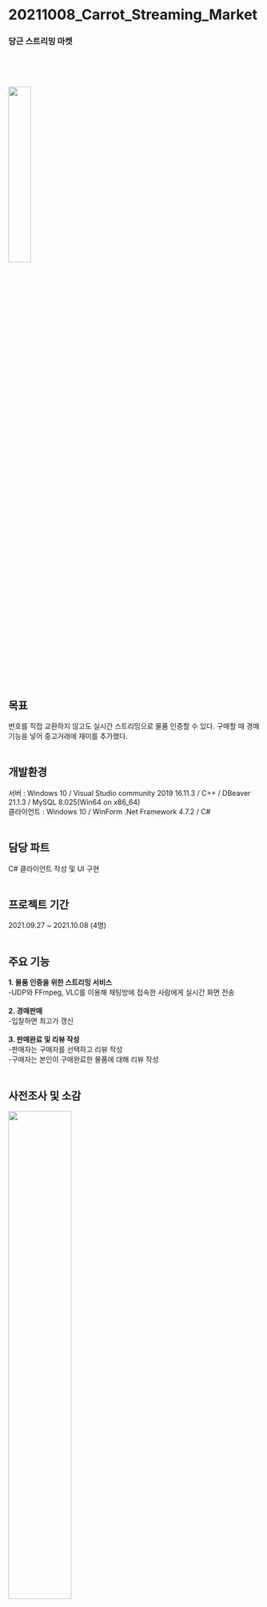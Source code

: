 # 20211008_Carrot_Streaming_Market
### 당근 스트리밍 마켓
<br><br>
<img src="https://user-images.githubusercontent.com/92618553/138397148-70867060-456e-4cef-9e1f-9c76a37abf63.PNG" width="30%" height="30%"><br><br><br>
목표
---
번호를 직접 교환하지 않고도 실시간 스트리밍으로 물품 인증할 수 있다. 구매할 때 경매기능을 넣어 중고거래에 재미를 추가했다.<br><br>


개발환경
---
서버 : Windows 10 / Visual Studio community 2019 16.11.3 / C++  / DBeaver 21.1.3 / MySQL 8.025(Win64 on x86_64)<br>
클라이언트 : Windows 10 / WinForm .Net Framework 4.7.2 / C#<br><br>


담당 파트
---
C# 클라이언트 작성 및 UI 구현<br><br>

프로젝트 기간
---
2021.09.27 ~ 2021.10.08 (4명)<br><br>

주요 기능
---
**1. 물품 인증을 위한 스트리밍 서비스**<br>
 -UDP와 FFmpeg, VLC를 이용해 채팅방에 접속한 사람에게 실시간 화면 전송<br><br>
**2. 경매판매**<br>
 -입찰하면 최고가 갱신<br><br>
**3. 판매완료 및 리뷰 작성**<br>
 -판매자는 구매자를 선택하고 리뷰 작성<br>
 -구매자는 본인이 구매완료한 물품에 대해 리뷰 작성<br><br>


사전조사 및 소감
---
<img src="https://user-images.githubusercontent.com/92618553/138396576-2b5c0e3f-e94c-4cd8-b959-dfda98ba485d.PNG" width="50%"  height="50%"><br><br>


개발완료보고서
---
<img src = "https://user-images.githubusercontent.com/92618553/138397318-525b5bdc-175b-412a-a0bd-fb6070e4534e.PNG" width="70%" height="70%"><br><br>


UI 흐름
---
<img src = "https://user-images.githubusercontent.com/92618553/138397434-5ed496d2-1123-4871-9010-e4ee2b4a1896.PNG" width="60%" height="60%"><br><br>


요구사항 분석서
---
<img src = "https://user-images.githubusercontent.com/92618553/138397601-dd4cd01a-f296-4313-a3c1-3aeaaaecfda7.PNG" width="80%" height="80%"><br><br>


작동사진
---
+ 홈<br>
: 회원가입, 로그인 후 홈화면<br>
<img src = "https://user-images.githubusercontent.com/92618553/138397687-c37606d2-e95c-4143-9be8-bad50b11fc17.PNG" width="40%" height="40%"><br><br>





